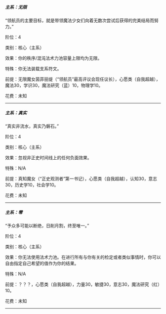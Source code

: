 
##### 主系：无限

“领航员的主要目标，就是带领魔法少女们向着无数次尝试后获得的完美结局而努力。”

阶位：4

类别：核心（主系）

效果：你的秩序/混沌法术力池容量上限均为无限。

特殊：你无法装载支系符文。

前提：无限魔女茵菲丽缇（“领航员”最高评议会现任议长），心愿类（自我超越），魔法30，学识30，魔法研究（蓝）10，物理学10。

花费：未知

***

##### 主系：真实

“真实非流水，真实乃磐石。”

阶位：4

类别：核心（主系）

效果：忽视非正史时间线上的任何负面效果。

特殊：N/A

前提：真知魔女（“正史观测者”第一书记），心愿类（自我超越），认知30，意志30，历史学10，社会学10。

花费：未知

***

##### 主系：零

“予众多可能以断绝，日削月割，终至唯一。”

阶位：4

类别：核心（主系）

效果：你无法使用法术力池。在进行所有与你有关的检定或者类似事情时，你可以自由指定自己希望的值作为你的结果。 

特殊：N/A

前提：？？？，心愿类（自我超越），力量30，敏捷30，意志30，魔法研究（红）10。

花费：未知

***
